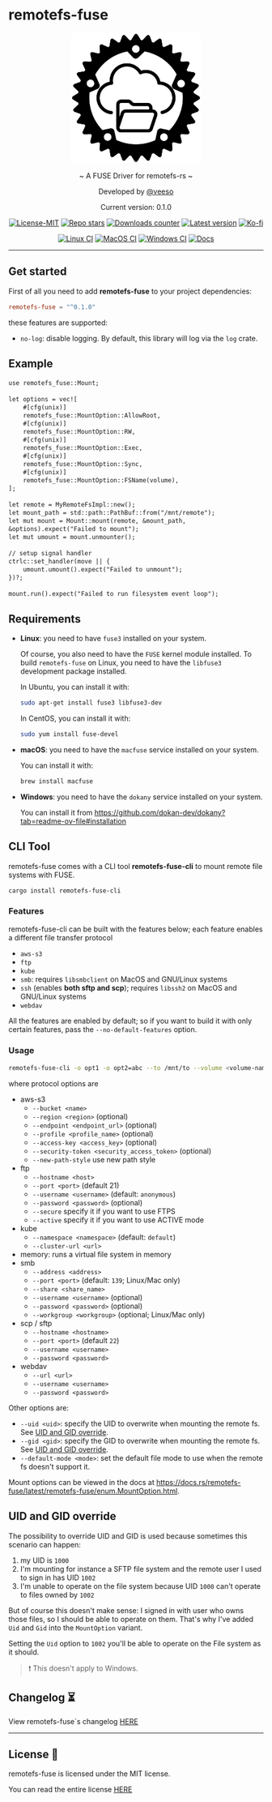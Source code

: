 # remotefs-fuse

<p align="center">
  <img src="https://raw.githubusercontent.com/remotefs-rs/remotefs-rs/main/assets/logo.png" alt="logo" width="256" height="256" />
</p>

<p align="center">~ A FUSE Driver for remotefs-rs ~</p>

<p align="center">Developed by <a href="https://veeso.github.io/" target="_blank">@veeso</a></p>
<p align="center">Current version: 0.1.0</p>

<p align="center">
  <a href="https://opensource.org/licenses/MIT"
    ><img
      src="https://img.shields.io/badge/License-MIT-teal.svg"
      alt="License-MIT"
  /></a>
  <a href="https://github.com/remotefs-rs/remotefs-rs-fuse/stargazers"
    ><img
      src="https://img.shields.io/github/stars/remotefs-rs/remotefs-rs-fuse.svg?style=badge"
      alt="Repo stars"
  /></a>
  <a href="https://crates.io/crates/remotefs-fuse"
    ><img
      src="https://img.shields.io/crates/d/remotefs-fuse.svg"
      alt="Downloads counter"
  /></a>
  <a href="https://crates.io/crates/remotefs-fuse"
    ><img
      src="https://img.shields.io/crates/v/remotefs-fuse.svg"
      alt="Latest version"
  /></a>
  <a href="https://ko-fi.com/veeso">
    <img
      src="https://img.shields.io/badge/donate-ko--fi-red"
      alt="Ko-fi"
  /></a>
</p>
<p align="center">
  <a href="https://github.com/remotefs-rs/remotefs-rs-fuse/actions/workflows/linux.yml"
    ><img
      src="https://github.com/remotefs-rs/remotefs-rs-fuse/workflows/linux/badge.svg"
      alt="Linux CI"
  /></a>
  <a href="https://github.com/remotefs-rs/remotefs-rs-fuse/actions/workflows/macos.yml"
    ><img
      src="https://github.com/remotefs-rs/remotefs-rs-fuse/workflows/macos/badge.svg"
      alt="MacOS CI"
  /></a>
  <a href="https://github.com/remotefs-rs/remotefs-rs-fuse/actions/workflows/windows.yml"
    ><img
      src="https://github.com/remotefs-rs/remotefs-rs-fuse/workflows/windows/badge.svg"
      alt="Windows CI"
  /></a>
  <a href="https://docs.rs/remotefs-fuse"
    ><img
      src="https://docs.rs/remotefs-fuse/badge.svg"
      alt="Docs"
  /></a>
</p>

---

## Get started

First of all you need to add **remotefs-fuse** to your project dependencies:

```toml
remotefs-fuse = "^0.1.0"
```

these features are supported:

- `no-log`: disable logging. By default, this library will log via the `log` crate.

## Example

```rust,no_run,ignore
use remotefs_fuse::Mount;

let options = vec![
    #[cfg(unix)]
    remotefs_fuse::MountOption::AllowRoot,
    #[cfg(unix)]
    remotefs_fuse::MountOption::RW,
    #[cfg(unix)]
    remotefs_fuse::MountOption::Exec,
    #[cfg(unix)]
    remotefs_fuse::MountOption::Sync,
    #[cfg(unix)]
    remotefs_fuse::MountOption::FSName(volume),
];

let remote = MyRemoteFsImpl::new();
let mount_path = std::path::PathBuf::from("/mnt/remote");
let mut mount = Mount::mount(remote, &mount_path, &options).expect("Failed to mount");
let mut umount = mount.unmounter();

// setup signal handler
ctrlc::set_handler(move || {
    umount.umount().expect("Failed to unmount");
})?;

mount.run().expect("Failed to run filesystem event loop");
```

## Requirements

- **Linux**: you need to have `fuse3` installed on your system.

     Of course, you also need to have the `FUSE` kernel module installed.
     To build `remotefs-fuse` on Linux, you need to have the `libfuse3` development package installed.

     In Ubuntu, you can install it with:

     ```sh
     sudo apt-get install fuse3 libfuse3-dev
     ```

     In CentOS, you can install it with:

     ```sh
     sudo yum install fuse-devel
     ```

- **macOS**: you need to have the `macfuse` service installed on your system.

     You can install it with:

     ```sh
     brew install macfuse
     ```

- **Windows**: you need to have the `dokany` service installed on your system.

    You can install it from <https://github.com/dokan-dev/dokany?tab=readme-ov-file#installation>

## CLI Tool

remotefs-fuse comes with a CLI tool **remotefs-fuse-cli** to mount remote file systems with FUSE.

```sh
cargo install remotefs-fuse-cli
```

### Features

remotefs-fuse-cli can be built with the features below; each feature enables a different file transfer protocol

- `aws-s3`
- `ftp`
- `kube`
- `smb`: requires `libsmbclient` on MacOS and GNU/Linux systems
- `ssh` (enables **both sftp and scp**); requires `libssh2` on MacOS and GNU/Linux systems
- `webdav`

All the features are enabled by default; so if you want to build it with only certain features, pass the `--no-default-features` option.

### Usage

```sh
remotefs-fuse-cli -o opt1 -o opt2=abc --to /mnt/to --volume <volume-name> <aws-s3|ftp|kube|smb|scp|sftp|webdav> [protocol-options...]
```

where protocol options are

- aws-s3
  - `--bucket <name>`
  - `--region <region>` (optional)
  - `--endpoint <endpoint_url>` (optional)
  - `--profile <profile_name>` (optional)
  - `--access-key <access_key>` (optional)
  - `--security-token <security_access_token>` (optional)
  - `--new-path-style` use new path style
- ftp
  - `--hostname <host>`
  - `--port <port>` (default 21)
  - `--username <username>` (default: `anonymous`)
  - `--password <password>` (optional)
  - `--secure` specify it if you want to use FTPS
  - `--active` specify it if you want to use ACTIVE mode
- kube
  - `--namespace <namespace>` (default: `default`)
  - `--cluster-url <url>`
- memory: runs a virtual file system in memory
- smb
  - `--address <address>`
  - `--port <port>` (default: `139`; Linux/Mac only)
  - `--share <share_name>`
  - `--username <username>` (optional)
  - `--password <password>` (optional)
  - `--workgroup <workgroup>` (optional; Linux/Mac only)
- scp / sftp
  - `--hostname <hostname>`
  - `--port <port>` (default `22`)
  - `--username <username>`
  - `--password <password>`
- webdav
  - `--url <url>`
  - `--username <username>`
  - `--password <password>`

Other options are:

- `--uid <uid>`: specify the UID to overwrite when mounting the remote fs. See [UID and GID override](#uid-and-gid-override).
- `--gid <gid>`: specify the GID to overwrite when mounting the remote fs. See [UID and GID override](#uid-and-gid-override).
- `--default-mode <mode>`: set the default file mode to use when the remote fs doesn't support it.

Mount options can be viewed in the docs at <https://docs.rs/remotefs-fuse/latest/remotefs-fuse/enum.MountOption.html>.

## UID and GID override

The possibility to override UID and GID is used because sometimes this scenario can happen:

1. my UID is `1000`
2. I'm mounting for instance a SFTP file system and the remote user I used to sign in has UID `1002`
3. I'm unable to operate on the file system because UID `1000` can't operate to files owned by `1002`

But of course this doesn't make sense: I signed in with user who owns those files, so I should be able to operate on them.
That's why I've added `Uid` and `Gid` into the `MountOption` variant.

Setting the `Uid` option to `1002` you'll be able to operate on the File system as it should.

> ❗ This doesn't apply to Windows.

## Changelog ⏳

View remotefs-fuse`s changelog [HERE](CHANGELOG.md)

---

## License 📃

remotefs-fuse is licensed under the MIT license.

You can read the entire license [HERE](LICENSE)
